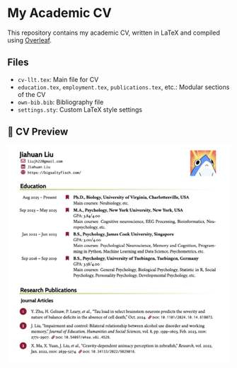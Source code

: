 # My Academic CV

This repository contains my academic CV, written in LaTeX and compiled using [Overleaf](https://www.overleaf.com/).

## Files
- `cv-llt.tex`: Main file for CV
- `education.tex`, `employment.tex`, `publications.tex`, etc.: Modular sections of the CV
- `own-bib.bib`: Bibliography file
- `settings.sty`: Custom LaTeX style settings

## 📄 CV Preview

[![Preview](preview.png)](https://raw.githack.com/liujh22/Jiahuan-s-CV/main/Jiahuan_s_CV.pdf)
